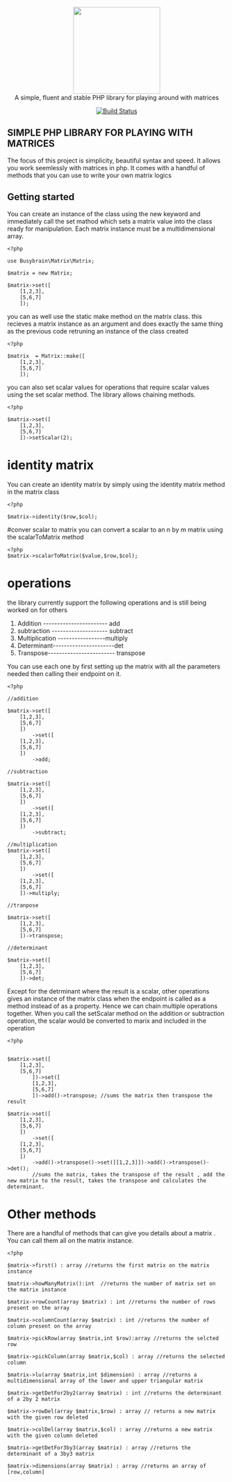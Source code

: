 <p align="center">
 <img width="200" src="https://matrix2018861590936.files.wordpress.com/2018/05/logomatrix.jpg"><br>
    A simple, fluent and stable PHP library for playing around with matrices
</p>

<p align="center">
    <a href="https://travis-ci.org/prof-anis/matrix"><img src="https://travis-ci.com/prof-anis/matrix.svg?branch=master" alt="Build Status"></a>
   
</p>


## SIMPLE PHP LIBRARY FOR PLAYING WITH MATRICES

The focus of this project is simplicity, beautiful syntax and speed. It allows you work seemlessly with matrices in php. It comes with a handful of methods that you can use to write your own matrix logics 

## Getting started
You can create an instance of the class using the new keyword and immediately call the set mathod which sets a matrix value into the class ready for manipulation. Each matrix instance must be a multidimensional array.

```
<?php

use Busybrain\Matrix\Matrix;

$matrix = new Matrix;

$matrix->set([
	[1,2,3],
	[5,6,7]
	]);
```

you can as well use the static make method on the matrix class. this recieves a matrix instance as an argument and does exactly the same thing as the previous code retruning an instance of the class created

```
<?php

$matrix  = Matrix::make([
	[1,2,3],
	[5,6,7]
	]);
```
you can also set scalar values for operations that require scalar values using the set scalar method. The library allows chaining methods. 

```
<?php

$matrix->set([
	[1,2,3],
	[5,6,7]
	])->setScalar(2);
```

# identity matrix 
You can create an identity matrix by simply using the identity matrix method in the matrix class

```
<?php

$matrix->identity($row,$col);
```
#conver scalar to matrix
you can convert a scalar to an n by m matrix using the scalarToMatrix method

```
<?php
$matrix->scalarToMatrix($value,$row,$col);

```

# operations
the library currently support the following operations and is still being worked on for others 
1. Addition ----------------------- add
2. subtraction -------------------- subtract
3. Multiplication -----------------multiply
4. Determinant----------------------det
5. Transpose------------------------ transpose

You can use each one by first setting up the matrix with all the parameters needed then calling their endpoint on it. 

```
<?php

//addition

$matrix->set([
	[1,2,3],
	[5,6,7]
	])
		->set([
	[1,2,3],
	[5,6,7]
	])
		->add;

//subtraction

$matrix->set([
	[1,2,3],
	[5,6,7]
	])
		->set([
	[1,2,3],
	[5,6,7]
	])
		->subtract;

//multiplication
$matrix->set([
	[1,2,3],
	[5,6,7]
	])
		->set([
	[1,2,3],
	[5,6,7]
	])->multiply;

//tranpose

$matrix->set([
	[1,2,3],
	[5,6,7]
	])->transpose;

//determinant

$matrix->set([
	[1,2,3],
	[5,6,7]
	])->det;

```
Except for the detrminant where the result is a scalar, other operations gives an instance of the matrix class when the endpoint is called as a method instead of as a property. Hence we can chain multiple operations together. When you call the setScalar method on the addition or subtraction operation, the scalar would be converted to marix and included in the operation

```
<?php


$matrix->set([
	[1,2,3],
	[5,6,7]
		])->set([
		[1,2,3],
		[5,6,7]
		])->add()->transpose; //sums the matrix then transpose the result

$matrix->set([
	[1,2,3],
	[5,6,7]
	])
		->set([
	[1,2,3],
	[5,6,7]
	])
		->add()->transpose()->set([[1,2,3]])->add()->transpose()->det();
		//sums the matrix, takes the transpose of the result , add the new matrix to the result, takes the transpose and calculates the determinant.
```

# Other methods
There are a handful of methods that can give you details about a matrix . You can call them all on the matrix instance. 

```
<?php

$matrix->first() : array //returns the first matrix on the matrix instance 

$matrix->howManyMatrix():int  //returns the number of matrix set on the matrix instance 

$matrix->rowCount(array $matrix) : int //returns the number of rows present on the array

$matrix->columnCount(array $matrix) : int //returns the number of column present on the array

$matrix->pickRow(array $matrix,int $row):array //returns the selcted row

$matrix->pickColumn(array $matrix,$col) : array //returns the selected column

$matrix->lu(array $matrix,int $dimension) : array //returns a multidimensional array of the lower and upper triangular matrix

$matrix->getDetFor2by2(array $matrix) : int //returns the determinant of a 2by 2 matrix

$matrix->rowDel(array $matrix,$row) : array // returns a new matrix with the given row deleted

$matrix->colDel(array $matrix,$col) : array //returns a new matrix with the given column deleted

$matrix->getDetFor3by3(array $matrix) : array //returns the determinant of a 3by3 matrix

$matrix->dimensions(array $matrix) : array //returns an array of [row,column]

 

	  
```
